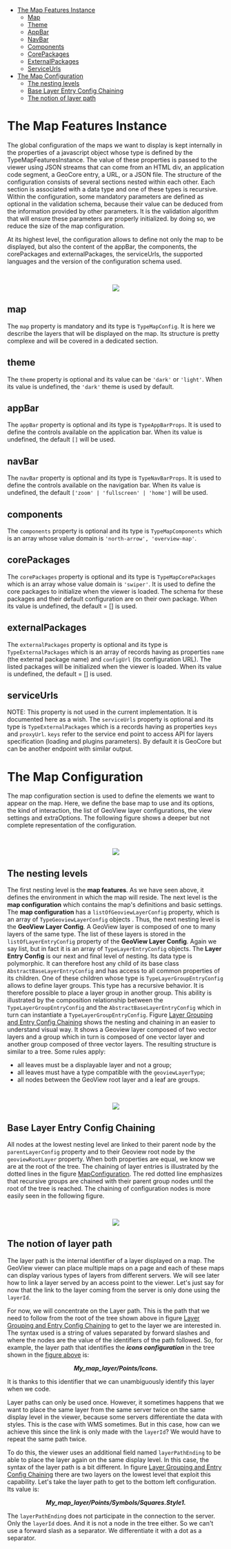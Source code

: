 - [The Map Features Instance](./README.md#the-map-features-instance)
  - [Map](./README.md#map)
  - [Theme](./README.md#theme)
  - [AppBar](./README.md#appbar)
  - [NavBar](./README.md#navbar)
  - [Components](./README.md#components)
  - [CorePackages](./README.md#corepackages)
  - [ExternalPackages](./README.md#externalpackages)
  - [ServiceUrls](./README.md#serviceurls)
- [The Map Configuration](./README.md#the-map-configuration)
  - [The nesting levels](./README.md#the-nesting-levels)
  - [Base Layer Entry Config Chaining](./README.md#base-layer-entry-config-chaining)
  - [The notion of layer path](./README.md#the-notion-of-layer-path)

# The Map Features Instance

The global configuration of the maps we want to display is kept internally in the properties of a javascript object whose type is defined by the TypeMapFeaturesInstance. The value of these properties is passed to the viewer using JSON streams that can come from an HTML div, an application code segment, a GeoCore entry, a URL, or a JSON file. The structure of the configuration consists of several sections nested within each other. Each section is associated with a data type and one of these types is recursive. Within the configuration, some mandatory parameters are defined as optional in the validation schema, because their value can be deduced from the information provided by other parameters. It is the validation algorithm that will ensure these parameters are properly initialized. by doing so, we reduce the size of the map configuration.

At its highest level, the configuration allows to define not only the map to be displayed, but also the content of the appBar, the components, the corePackages and externalPackages, the serviceUrls, the supported languages and the version of the configuration schema used.

<p>&nbsp;</p>
<p align="center">
  <img src="./draw.io/TypeMapFeaturesInstance.drawio.svg" />
</p>

## map

The `map` property is mandatory and its type is `TypeMapConfig`. It is here we describe the layers that will be displayed on the map. Its structure is pretty complexe and will be covered in a dedicated section.

## theme

The `theme` property is optional and its value can be `'dark'` or `'light'`. When its value is undefined, the `'dark'` theme is used by default.

## appBar

The `appBar` property is optional and its type is `TypeAppBarProps`. It is used to define the controls available on the application bar. When its value is undefined, the default `[]` will be used.

## navBar

The `navBar` property is optional and its type is `TypeNavBarProps`. It is used to define the controls available on the navigation bar. When its value is undefined, the default `['zoom' | 'fullscreen' | 'home']` will be used.

## components

The `components` property is optional and its type is `TypeMapComponents` which is an array whose value domain is `'north-arrow', 'overview-map'`.

## corePackages

The `corePackages` property is optional and its type is `TypeMapCorePackages` which is an array whose value domain is `'swiper'`. It is used to define the core packages to initialize when the viewer is loaded. The schema for these packages and their default configuration are on their own package. When its value is undefined, the default = [] is used.

## externalPackages

The `externalPackages` property is optional and its type is `TypeExternalPackages` which is an array of records having as properties `name` (the external package name) and `configUrl` (its configuration URL). The listed packages will be initialized when the viewer is loaded. When its value is undefined, the default = [] is used.

## serviceUrls

NOTE: This property is not used in the current implementation. It is documented here as a wish.
The `serviceUrls` property is optional and its type is `TypeExternalPackages` which is a records having as properties `keys` and `proxyUrl`. `keys` refer to the service end point to access API for layers specification (loading and plugins parameters). By default it is GeoCore but can be another endpoint with similar output.

# The Map Configuration

The map configuration section is used to define the elements we want to appear on the map. Here, we define the base map to use and its options, the kind of interaction, the list of GeoView layer configurations, the view settings and extraOptions. The following figure shows a deeper but not complete representation of the configuration.

<p>&nbsp;</p>
<p align="center">
  <img id="TypeMapConfig" src="./draw.io/TypeMapConfig.drawio.svg" />
</p>

## The nesting levels

The first nesting level is the **map features**. As we have seen above, it defines the environment in which the map will reside. The next level is the **map configuration** which contains the map's definitions and basic settings. The **map configuration** has a `listOfGeoviewLayerConfig` property, which is an array of `TypeGeoviewLayerConfig` objects . Thus, the next nesting level is the **GeoView Layer Config**. A GeoView layer is composed of one to many layers of the same type. The list of these layers is stored in the `listOfLayerEntryConfig` property of the **GeoView Layer Config**. Again we say list, but in fact it is an array of `TypeLayerEntryConfig` objects. The **Layer Entry Config** is our
next and final level of nesting. Its data type is polymorphic. It can therefore host any child of its base class `AbstractBaseLayerEntryConfig` and has access to all common properties of its children. One of these children whose type is `TypeLayerGroupEntryConfig` allows to define layer groups. This type has a recursive behavior. It is therefore possible to place a layer group in another group. This ability is illustrated by the composition relationship between the `TypeLayerGroupEntryConfig` and the `AbstractBaseLayerEntryConfig` which in turn can instantiate a `TypeLayerGroupEntryConfig`. Figure [Layer Grouping and Entry Config Chaining](./README.md#layerGroupingAndEntryConfigChaining) shows the nesting and chaining in an easier to understand visual way. It shows a Geoview layer composed of two vector layers and a group which in turn is composed of one vector layer and another group composed of three vector layers. The resulting structure is similar to a tree. Some rules apply:

- all leaves must be a displayable layer and not a group;
- all leaves must have a type compatible with the `geoviewLayerType`;
- all nodes between the GeoView root layer and a leaf are groups.
<p>&nbsp;</p>
<p align="center">
  <img src="./draw.io/nestingLevels.drawio.svg" />
</p>

## Base Layer Entry Config Chaining

All nodes at the lowest nesting level are linked to their parent node by the `parentLayerConfig` property and to their Geoview root node by the `geoviewRootLayer` property. When both properties are equal, we know we are at the root of the tree. The chaining of layer entries is illustrated by the dotted lines in the figure [MapConfiguration](./README.md#TypeMapConfig). The red dotted line emphasizes that recursive groups are chained with their parent group nodes until the root of the tree is reached. The chaining of configuration nodes is more easily seen in the following figure.

<p>&nbsp;</p>
<p align="center">
  <img id="layerGroupingAndEntryConfigChaining" src="./draw.io/layerGroupingAndEntryConfigChaining.drawio.svg" />
</p>

## The notion of layer path

The layer path is the internal identifier of a layer displayed on a map. The GeoView viewer can place multiple maps on a page and each of these maps can display various types of layers from different servers. We will see later how to link a layer served by an access point to the viewer. Let's just say for now that the link to the layer coming from the server is only done using the `layerId`.

For now, we will concentrate on the Layer path. This is the path that we need to follow from the root of the tree shown above in figure [Layer Grouping and Entry Config Chaining](./README.md#layerGroupingAndEntryConfigChaining) to get to the layer we are interested in. The syntax used is a string of values separated by forward slashes and where the nodes are the value of the identifiers of the path followed. So, for example, the layer path that identifies the **_icons configuration_** in the tree shown in the [figure above](./README.md#layerGroupingAndEntryConfigChaining) is:
**_<p align="center">My_map_layer/Points/Icons.</p>_**

It is thanks to this identifier that we can unambiguously identify this layer when we code.

Layer paths can only be used once. However, it sometimes happens that we want to place the same layer from the same server twice on the same display level in the viewer, because some servers differentiate the data with styles. This is the case with WMS sometimes. But in this case, how can we achieve this since the link is only made with the `layerId`? We would have to repeat the same path twice.

To do this, the viewer uses an additional field named `layerPathEnding` to be able to place the layer again on the same display level. In this case, the syntax of the layer path is a bit different. In figure [Layer Grouping and Entry Config Chaining](./README.md#layerGroupingAndEntryConfigChaining) there are two layers on the lowest level that exploit this capability. Let's take the layer path to get to the bottom left configuration. Its value is:
**_<p align="center">My_map_layer/Points/Symbols/Squares.Style1.</p>_**

The `layerPathEnding` does not participate in the connection to the server. Only the `layerId` does. And it is not a node in the tree either. So we can't use a forward slash as a separator. We differentiate it with a dot as a separator.
